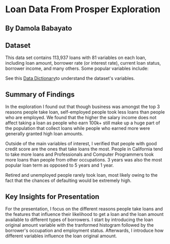 # Loan Data From Prosper Exploration
## By Damola Babayato


## Dataset

This data set contains 113,937 loans with 81 variables on each loan, including loan amount, borrower rate (or interest rate), current loan status, borrower income, and many others. Some popular variables include:

See this [Data Dictionary](https://www.google.com/url?q=https://docs.google.com/spreadsheet/ccc?key%3D0AllIqIyvWZdadDd5NTlqZ1pBMHlsUjdrOTZHaVBuSlE%26usp%3Dsharing&sa=D&ust=1554486256024000)to understand the dataset's variables.


## Summary of Findings

In the exploration I found out that though business was amongst the top 3 reasons people take loan, self-employed people took less loans than people who are employed. We found that the higher the salary income does not affect taking a loan as people who earn 100k+ still make up a huge part of the population that collect loans while people who earned more were generally granted high loan amounts.

Outside of the main variables of interest, I verified that people with good credit score are the ones that take loans the most. People in California tend to take more loans and Professionals and Computer Programmers took more loans than people from other occupations. 3 years was also the most popular loan term as opposed to 5 years and 1 year.

Retired and unemployed people rarely took loan, most likely owing to the fact that the chances of defaulting would be extremely high.


## Key Insights for Presentation

For the presentation, I focus on the different reasons people take loans and the features that influence their likelihood to get a loan and the loan amount available to different types of borrowers. I start by introducing the loan original amount variable with the tranformed histogram followed by the borrower's occupation and employment status. Afterwards, I introduce how different variables influence the loan original amount.